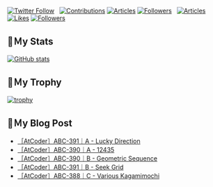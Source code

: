 [![Twitter Follow](https://img.shields.io/twitter/follow/hyperdb?label=twitter&logo=twitter&style=plastic)](https://twitter.com/hyperdb)
&nbsp;
[![Contributions](https://badgen.org/img/qiita/hyperdb/contributions?style=plastic)](https://qiita.com/hyperdb)
[![Articles](https://badgen.org/img/qiita/hyperdb/articles?style=plastic)](https://qiita.com/hyperdb)
[![Followers](https://badgen.org/img/qiita/hyperdb/followers?style=plastic)](https://qiita.com/hyperdb)
&nbsp;
[![Articles](https://badgen.org/img/zenn/hyperdb/articles)](https://zenn.dev/hyperdb)
[![Likes](https://badgen.org/img/zenn/hyperdb/likes?style=plastic)](https://zenn.dev/hyperdb)
[![Followers](https://badgen.org/img/zenn/hyperdb/followers?style=plastic)](https://zenn.dev/hyperdb)

## 🔖Ｍy Stats

[![GitHub stats](https://github-readme-stats-eight-theta.vercel.app/api?username=hyperdb&theme=radical&count_private=true&show_icons=true)](https://github.com/anuraghazra/github-readme-stats)

## 🔖Ｍy Trophy

[![trophy](https://github-profile-trophy.vercel.app/?username=hyperdb&theme=onedark)](https://github.com/ryo-ma/github-profile-trophy)

## 🔖Ｍy Blog Post

<!-- BLOG-POST-LIST:START -->
- [［AtCoder］ABC-391｜A - Lucky Direction](https://zenn.dev/hyperdb/articles/efd961e74532a0)
- [［AtCoder］ABC-390｜A - 12435](https://zenn.dev/hyperdb/articles/a95e2f0974b377)
- [［AtCoder］ABC-390｜B - Geometric Sequence](https://zenn.dev/hyperdb/articles/9504e999dbbd8b)
- [［AtCoder］ABC-391｜B - Seek Grid](https://zenn.dev/hyperdb/articles/138b232a91dbcb)
- [［AtCoder］ABC-388｜C - Various Kagamimochi](https://zenn.dev/hyperdb/articles/67bd8a53e33218)
<!-- BLOG-POST-LIST:END -->
